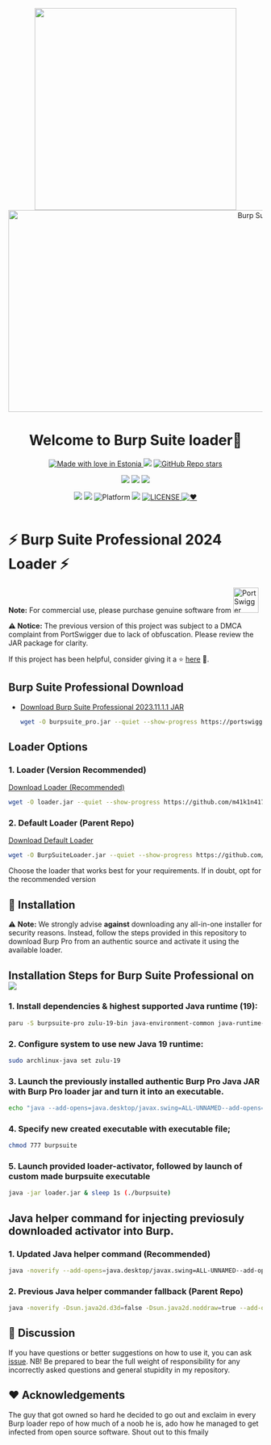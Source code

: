 <p align="center"><img width="400" src="https://github.com/m41k1n4177/BurpSuite/assets/106442797/2ac09e0d-fbce-400b-982b-d30f14486f26"/>

<img src="https://portswigger.net/burp/communitydownload/images/burp-pro-logo.svg" alt="Burp Suite Professional logo" width="1080" height="400">

<h1 align="center">Welcome to <b>Burp Suite loader</b>👋</h1>

<div align="center">
 <a href="#"><img src="https://madewithlove.now.sh/ee?heart=true&colorB=%230091eb&template=for-the-badge" alt="Made with love in Estonia">
</a>
 <a href="https://buymeacoffee.com/m41k1n4177"><img src="https://img.shields.io/badge/buy%20me%20a%20Coffee%20-donate-red?style=for-the-badge"></a>
 <a href="https://github.com/m41k1n4177/BurpSuite">
  <img alt="GitHub Repo stars" src="https://img.shields.io/github/stars/m41k1n4177/BurpSuite?style=for-the-badge">
 </a>
 
 <a href="&#104;&#116;&#116;&#112;&#115;&colon;&sol;&sol;&#116;&period;&#109;&#101;&sol;&#116;&#111;&#109;&#107;&#97;&#98;&#101;&#108;&sol;"><img src="&#104;&#116;&#116;&#112;&#115;&colon;&sol;&sol;&#105;&#109;&#103;&period;&#115;&#104;&#105;&#101;&#108;&#100;&#115;&period;&#105;&#111;&sol;&#98;&#97;&#100;&#103;&#101;&sol;&#84;&#101;&#108;&#101;&#103;&#114;&#97;&#109;&#45;&#50;&#67;&#65;&#53;&#69;&#48;&quest;&#115;&#116;&#121;&#108;&#101;&equals;&#102;&#111;&#114;&#45;&#116;&#104;&#101;&#45;&#98;&#97;&#100;&#103;&#101;&amp;&#108;&#111;&#103;&#111;&equals;&#116;&#101;&#108;&#101;&#103;&#114;&#97;&#109;&amp;&#108;&#111;&#103;&#111;&#67;&#111;&#108;&#111;&#114;&equals;&#119;&#104;&#105;&#116;&#101;"></img></a>
 <a href="https://github.com/m41k1n4177/Vasuki/issues"><img src="https://img.shields.io/badge/contributions-welcome-brightgreen.svg?style=for-the-badge"></a>
 <a href="#"><img src="https://cdn.icon-icons.com/icons2/2530/PNG/72/java_button_icon_151928.png"></a>
  <!-- Platform -->
  <a href="Platform">
 <a href="https://archlinux.org"><img src="https://img.shields.io/badge/Arch_Linux-1793D1?style=for-the-badge&logo=arch-linux&logoColor=white"></a>
  <a href="https://linux.org"><img src="https://img.shields.io/badge/Linux-FCC624?style=for-the-badge&logo=linux&logoColor=black"></a>
   <img src="https://img.shields.io/badge/Markdown-000000?style=for-the-badge&logo=markdown&logoColor=white" alt="Platform">
 </a>
 <a href=""><img src="https://img.shields.io/badge/Portswigger-F45E3F?style=for-the-badge&logo=Portswigger&logoColor=f5fff5"/></a>
 <!-- License -->
 <a href="LICENSE">
   <img src="https://img.shields.io/github/license/m41k1n4177/BurpSuite.svg?style=for-the-badge" alt="LICENSE">
 </a>
 <!-- ❤︎ -->
 <a href="❤︎">
   <img src="https://img.shields.io/badge/GitHub-100000?style=for-the-badge&logo=github&logoColor=white" alt="❤︎">
 </a>
</div>
<br>

<div align="left">

# ⚡️ Burp Suite Professional 2024 Loader ⚡️

**Note:** For commercial use, please purchase genuine software from <a href="https://portswigger.net/Burp/pro" target="_blank">
  <img src="https://portswigger.net/content/images/logos/portswigger-logo.svg" alt="PortSwigger" style="max-width:100%; height:50px;">
</a>


**⚠️ Notice:** The previous version of this project was subject to a DMCA complaint from PortSwigger due to lack of obfuscation. Please review the JAR package for clarity.

If this project has been helpful, consider giving it a ⭐️ [here](https://github.com/x-Ai/BurpSuite) 🥰.

## Burp Suite Professional Download

- [Download Burp Suite Professional 2023.11.1.1 JAR](https://portswigger.net/burp/releases/download?product=pro&version=2023.11.1.1&type=Jar)
  ```bash
  wget -O burpsuite_pro.jar --quiet --show-progress https://portswigger.net/burp/releases/download?product=pro&version=2023.11.1.1&type=Jar

## Loader Options

### 1. Loader (Version Recommended)
[Download Loader (Recommended)](https://github.com/m41k1n4177/BurpSuite/blob/main/loader.jar)

```bash
wget -O loader.jar --quiet --show-progress https://github.com/m41k1n4177/BurpSuite/blob/main/loader.jar
```
### 2. Default Loader (Parent Repo)
[Download Default Loader](https://github.com/m41k1n4177/BurpSuite/blob/main/BurpSuiteLoader.jar)

```bash
wget -O BurpSuiteLoader.jar --quiet --show-progress https://github.com/m41k1n4177/BurpSuite/blob/main/BurpSuiteLoader.jar
```
Choose the loader that works best for your requirements. If in doubt, opt for the recommended version

## 🚀 Installation

⚠️ **Note:** We strongly advise **against** downloading any all-in-one installer for security reasons. Instead, follow the steps provided in this repository to download Burp Pro from an authentic source and activate it using the available loader.

## Installation Steps for Burp Suite Professional on  <a href="https://archlinux.org"><img src="https://img.shields.io/badge/Arch_Linux-1793D1?&logo=arch-linux&logoColor=white"></a>


### 1. Install dependencies & highest supported Java runtime (19):

```bash
paru -S burpsuite-pro zulu-19-bin java-environment-common java-runtime-common jre-openjdk jre17-openjdk archlinux-java-run --noconfirm
```

### 2. Configure system to use new Java 19 runtime:
```bash
sudo archlinux-java set zulu-19
```

### 3. Launch the previously installed authentic Burp Pro Java JAR with Burp Pro loader jar and turn it into an executable. 
```bash
echo "java --add-opens=java.desktop/javax.swing=ALL-UNNAMED--add-opens=java.base/java.lang=ALL-UNNAMED --add-opens=java.base/jdk.internal.org.objectweb.asm=ALL-UNNAMED --add-opens=java.base/jdk.internal.org.objectweb.asm.tree=ALL-UNNAMED --add-opens=java.base/jdk.internal.org.objectweb.asm.Opcodes=ALL-UNNAMED -javaagent:$(pwd)/loader.jar -noverify -jar /usr/share/burpsuite-pro/burpsuite-pro.jar &" | sudo tee -a burpsuite
```

### 4. Specify new created executable with executable file;
```bash
chmod 777 burpsuite
```

### 5. Launch provided loader-activator, followed by launch of custom made burpsuite executable 
```bash
java -jar loader.jar & sleep 1s (./burpsuite)
```

## Java helper command for injecting previosuly downloaded activator into Burp. 

### 1. Updated Java helper command (Recommended)
```bash
java -noverify --add-opens=java.desktop/javax.swing=ALL-UNNAMED--add-opens=java.base/java.lang=ALL-UNNAMED --add-opens=java.base/jdk.internal.org.objectweb.asm=ALL-UNNAMED --add-opens=java.base/jdk.internal.org.objectweb.asm.tree=ALL-UNNAMED --add-opens=java.base/jdk.internal.org.objectweb.asm.Opcodes=ALL-UNNAMED -javaagent:$(pwd)/loader.jar -jar burpsuite_pro.jar
```

### 2. Previous Java helper commander fallback (Parent Repo)
```bash
java -noverify -Dsun.java2d.d3d=false -Dsun.java2d.noddraw=true --add-opens=java.base/jdk.internal.org.objectweb.asm=ALL-UNNAMED --add-opens=java.base/jdk.internal.org.objectweb.asm.tree=ALL-UNNAMED -javaagent:$(pwd)/BurpSuiteLoader.jar -jar burpsuite_pro.jar
```


## 📝 Discussion


If you have questions or better suggestions on how to use it, you can ask [issue](https://github.com/m41k1n4177/BurpSuite/issues).
NB! Be prepared to bear the full weight of responsibility for any incorrectly asked questions and general stupidity in my repository. 

## ❤️ Acknowledgements

The guy that got owned so hard he decided to go out and exclaim in every Burp loader repo of how much of a noob he is, ado how he managed to get infected from open source software.
Shout out to this fmaily


